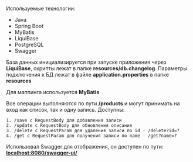 Используемые технологии:

- Java
- Spring Boot
- MyBatis
- LiquiBase
- PostgreSQL
- Swagger


База данных инициализируется при запуске приложения через **LiquiBase**, скрипты лежат в папке **resources/db.changelog**. Параметры подключения к БД лежат в файле **application.properties** в папке **resources**


Для маппинга используется **MyBatis**


Все операции выполняются по пути **/products** и могут принимать на вход как список, так и одну запись. Доступны:
 
    1. /save с RequestBody для добавления записи
    2. /update с RequestBody для обновления описания
    3. /delete с RequestParam для удаления записи по id - /delete?id=?  
    4. /get с RequestParam для получения записи по name - /get?name=?

Использовал Swagger для отображения, он доступен по пути: **<localhost:8080/swagger-ui/>**
